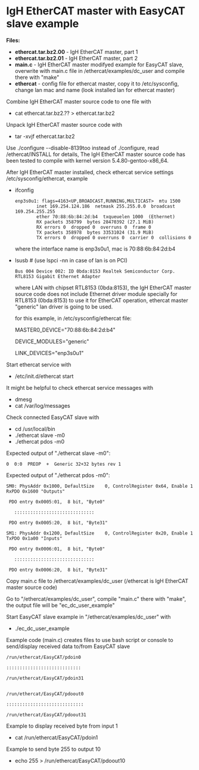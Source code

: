 # IgH EtherCAT master with EasyCAT slave example

**Files:**
*    **ethercat.tar.bz2.00**  - IgH EtherCAT master, part 1
*    **ethercat.tar.bz2.01**  - IgH EtherCAT master, part 2
*    **main.c**               - IgH EtherCAT master modifyed example for EasyCAT slave, overwrite with main.c file in /ethercat/examples/dc_user and compile there with "make"
*    **ethercat**             - config file for ethercat master, copy it to /etc/sysconfig, change lan mac and name (look installed lan for ethercat master)
                           
Combine IgH EtherCAT master source code to one file with 
*    cat ethercat.tar.bz2.?? > ethercat.tar.bz2

Unpack IgH EtherCAT master source code with
*    tar -xvjf ethercat.tar.bz2

Use ./configure --disable-8139too instead of ./configure, read /ethercat/INSTALL for details, 
The IgH EtherCAT master source code has been tested to compile with kernel version 5.4.80-gentoo-x86_64.

After IgH EtherCAT master installed, check ethercat service settings /etc/sysconfig/ethercat,
example
* ifconfig 
   
      enp3s0u1: flags=4163<UP,BROADCAST,RUNNING,MULTICAST>  mtu 1500
              inet 169.254.124.186  netmask 255.255.0.0  broadcast 169.254.255.255
              ether 70:88:6b:84:2d:b4  txqueuelen 1000  (Ethernet)
              RX packets 358799  bytes 28470392 (27.1 MiB)
              RX errors 0  dropped 0  overruns 0  frame 0
              TX packets 358978  bytes 33531024 (31.9 MiB)
              TX errors 0  dropped 0 overruns 0  carrier 0  collisions 0
    
    where the interface name is enp3s0u1, mac is 70:88:6b:84:2d:b4
            
* lsusb  # (use lspci -nn in case of lan is on PCI)
              
      Bus 004 Device 002: ID 0bda:8153 Realtek Semiconductor Corp. RTL8153 Gigabit Ethernet Adapter

    where LAN with chipset RTL8153 (0bda:8153), the IgH EtherCAT master source code does not include Ethernet driver module specially for RTL8153 (0bda:8153) to use it for EtherCAT operation, ethercat master "generic" lan driver is going to be used.
    
    for this example, in /etc/sysconfig/ethercat file:
    
    MASTER0_DEVICE="70:88:6b:84:2d:b4"
    
    DEVICE_MODULES="generic"
    
    LINK_DEVICES="enp3s0u1"
    

Start ethercat service with
* /etc/init.d/ethercat start

It might be helpful to check ethercat service messages with
* dmesg
* cat /var/log/messages

Check connected EasyCAT slave with
* cd /usr/local/bin
* ./ethercat slave -m0
* ./ethercat pdos -m0

Expected output of "./ethercat slave -m0":

    0  0:0  PREOP  +  Generic 32+32 bytes rev 1

Expected output of "./ethercat pdos -m0":

    SM0: PhysAddr 0x1000, DefaultSize    0, ControlRegister 0x64, Enable 1 RxPDO 0x1600 "Outputs"

     PDO entry 0x0005:01,  8 bit, "Byte0"

       ::::::::::::::::::::::::::::::

     PDO entry 0x0005:20,  8 bit, "Byte31"
     
    SM1: PhysAddr 0x1200, DefaultSize    0, ControlRegister 0x20, Enable 1 TxPDO 0x1a00 "Inputs"

     PDO entry 0x0006:01,  8 bit, "Byte0"

       ::::::::::::::::::::::::::::::

     PDO entry 0x0006:20,  8 bit, "Byte31"

Copy main.c file to /ethercat/examples/dc_user (/ethercat is IgH EtherCAT master source code)

Go to "/ethercat/examples/dc_user", compile "main.c" there with "make", the output file will be "ec_dc_user_example" 

Start EasyCAT slave example in "/ethercat/examples/dc_user" with
* ./ec_dc_user_example

Example code (main.c) creates files to use bash script or console to send/display received data to/from EasyCAT slave

    /run/ethercat/EasyCAT/pdoin0

    ::::::::::::::::::::::::::::

    /run/ethercat/EasyCAT/pdoin31


    /run/ethercat/EasyCAT/pdoout0

    :::::::::::::::::::::::::::::

    /run/ethercat/EasyCAT/pdoout31

Example to display received byte from input 1
* cat /run/ethercat/EasyCAT/pdoin1

Example to send byte 255 to output 10
* echo 255 > /run/ethercat/EasyCAT/pdoout10
